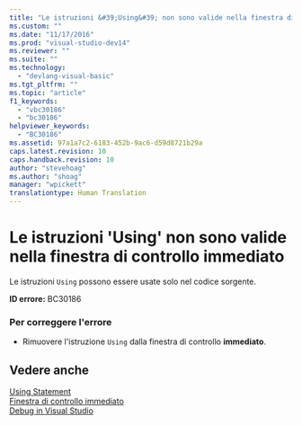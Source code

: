 ```yaml
---
title: "Le istruzioni &#39;Using&#39; non sono valide nella finestra di controllo immediato | Microsoft Docs"
ms.custom: ""
ms.date: "11/17/2016"
ms.prod: "visual-studio-dev14"
ms.reviewer: ""
ms.suite: ""
ms.technology: 
  - "devlang-visual-basic"
ms.tgt_pltfrm: ""
ms.topic: "article"
f1_keywords: 
  - "vbc30186"
  - "bc30186"
helpviewer_keywords: 
  - "BC30186"
ms.assetid: 97a1a7c2-6183-452b-9ac6-d59d8721b29a
caps.latest.revision: 10
caps.handback.revision: 10
author: "stevehoag"
ms.author: "shoag"
manager: "wpickett"
translationtype: Human Translation
---
```

# Le istruzioni &#39;Using&#39; non sono valide nella finestra di controllo immediato
Le istruzioni `Using` possono essere usate solo nel codice sorgente.  
  
 **ID errore:** BC30186  
  
### Per correggere l'errore  
  
-   Rimuovere l'istruzione `Using` dalla finestra di controllo **immediato**.  
  
## Vedere anche  
 [Using Statement](../../visual-basic/language-reference/statements/using-statement.md)   
 [Finestra di controllo immediato](/visual-studio/ide/reference/immediate-window)   
 [Debug in Visual Studio](/visual-studio/debugger/debugging-in-visual-studio)